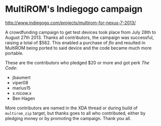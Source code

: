 # MultiROM's Indiegogo campaign

http://www.indiegogo.com/projects/multirom-for-nexus-7-2013/

A crowdfunding campaign to get test devices took place from July 28th
to August 27th 2013. Thanks all contributors, the campaign was successful,
raising a total of $562. This enabled a purchase of _flo_ and resulted in
MultiROM being ported to said device and the code became much more portable.

These are the contributors who pledged $20 or more and got perk _The Code_:
* jbaumert
* viper08
* marius15
* x.nicow.x
* Ben Hagen

More contributors are named in the XDA thread or during build of
`multirom_zip` target, but thanks goes to all who contributed, either
by pledging money or by promoting the campaign. Thank you all.
